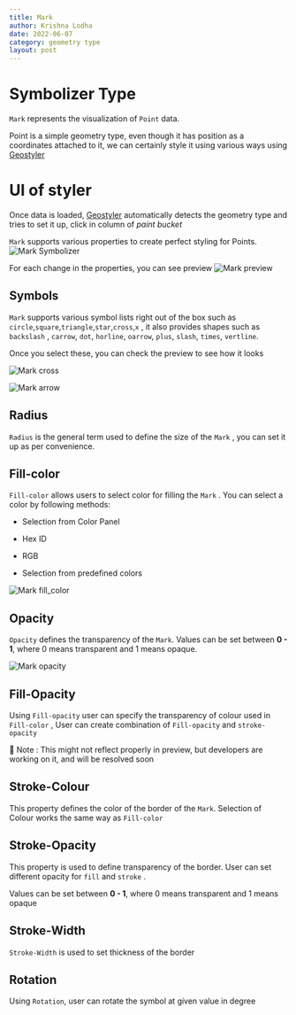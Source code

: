 ```yaml
---
title: Mark
author: Krishna Lodha
date: 2022-06-07
category: geometry type
layout: post
---
```




# **Symbolizer Type**

`Mark` represents the visualization of `Point` data.

Point is a simple geometry type, even though it has position as a coordinates attached to it, we can certainly style it using various ways using  [Geostyler](https://geostyler.org/) 

# **UI of styler**

Once data is loaded, [Geostyler](https://geostyler.org/) automatically detects the geometry type and tries to set it up, click in column of *paint bucket*

`Mark` supports various properties to create perfect styling for Points. 
![Mark Symbolizer]( ../../images/mark_sym.png "Mark Symbolizer")

For each change in the properties, you can see preview
![Mark preview]( ../../images/preview_mark.png "Mark preview")



## Symbols

`Mark` supports various symbol lists right out of the box such as `circle`,`square`,`triangle`,`star`,`cross`,`x` , it also provides shapes such as `backslash` , `carrow`, `dot`, `horline`, `oarrow`, `plus`, `slash`, `times`, `vertline`.

Once you select these, you can check the preview to see how it looks

![Mark cross]( ../../images/mark_cross.png "Mark cross")

![Mark arrow]( ../../images/mark_arrow.png "Mark arrow")


## Radius

`Radius` is the general term used to define the size of the `Mark` , you can set it up as per convenience.


## Fill-color

`Fill-color` allows users to select color for filling the `Mark` . You can select a color by following methods:


- Selection from Color Panel

- Hex ID
- RGB
- Selection from predefined colors

![Mark fill_color]( ../../images/mark_fill_color.png "Mark fill_color")

## Opacity

`Opacity` defines the transparency of the `Mark`. Values can be set between **0 - 1**, where 0 means transparent and 1 means opaque.


![Mark opacity]( ../../images/mark_opacity.png "Mark opacity")


## Fill-Opacity

Using `Fill-opacity` user can specify the transparency of colour used in `Fill-color` , User can create combination of `Fill-opacity` and `stroke-opacity`

<aside>
🚀 Note : This might not reflect properly in preview, but developers are working on it, and will be resolved soon

</aside>

## Stroke-Colour

This property defines the color of the border of the `Mark`. Selection of Colour works the same way as `Fill-color`

## Stroke-Opacity

This property is used to define transparency of the border. User can set different opacity for `fill` and `stroke` .

Values can be set between **0 - 1**, where 0 means transparent and 1 means opaque


## Stroke-Width

`Stroke-Width` is used to set thickness of the border

## Rotation

Using `Rotation`, user can rotate the symbol at given value in degree